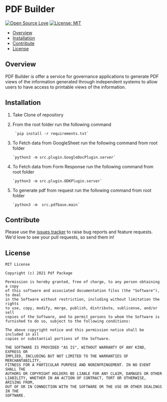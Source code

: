 
# PDF Builder

[![Open Source Love](https://camo.githubusercontent.com/d41b9884bd102b525c8fb9a8c3c8d3bbed2b67f0/68747470733a2f2f6261646765732e66726170736f66742e636f6d2f6f732f76312f6f70656e2d736f757263652e7376673f763d313033)](https://opensource.org/licenses/MIT)  [![License: MIT](https://camo.githubusercontent.com/3ccf4c50a1576b0dd30b286717451fa56b783512/68747470733a2f2f696d672e736869656c64732e696f2f62616467652f4c6963656e73652d4d49542d79656c6c6f772e737667)](https://opensource.org/licenses/MIT)  

-   [Overview](https://github.com/Samagra-Development/PDF-Package#overview)
-   [Installation](https://github.com/Samagra-Development/PDF-Package#installation)
-   [Contribute](https://github.com/Samagra-Development/PDF-Package#contribute)
-   [License](https://github.com/Samagra-Development/PDF-Package#license)

## [](https://github.com/Samagra-Development/PDF-Package#overview)Overview

PDF Builder is offer a service for governance applications to generate PDF views of the information generated through independent systems to allow users to have access to printable views of the information.

## [](https://github.com/Samagra-Development/PDF-Package#installation)Installation

 1. Take Clone of repository
 2. From the root folder run the following command
 
		 `pip install -r requirements.txt`
 3. To Fetch data from GoogleSheet run the following command from root folder
 
		`python3 -m src.plugin.GoogleDocPlugin.server`
 4. To Fetch data from Form Response run the following command from root folder
 
		`python3 -m src.plugin.ODKPlugin.server`
 5. To generate pdf from request run the following command from root folder
 
		`python3 -m  src.pdfbase.main`
		
 ## [](https://github.com/Samagra-Development/PDF-Package#contribute)Contribute

Please use the  [issues tracker](https://github.com/Samagra-Development/PDF-Package/issues)  to raise bug reports and feature requests. We'd love to see your pull requests, so send them in!
## [](https://github.com/Samagra-Development/PDF-Package#license)License

```
MIT License

Copyright (c) 2021 Pdf Package

Permission is hereby granted, free of charge, to any person obtaining a copy
of this software and associated documentation files (the "Software"), to deal
in the Software without restriction, including without limitation the rights
to use, copy, modify, merge, publish, distribute, sublicense, and/or sell
copies of the Software, and to permit persons to whom the Software is
furnished to do so, subject to the following conditions:

The above copyright notice and this permission notice shall be included in all
copies or substantial portions of the Software.

THE SOFTWARE IS PROVIDED "AS IS", WITHOUT WARRANTY OF ANY KIND, EXPRESS OR
IMPLIED, INCLUDING BUT NOT LIMITED TO THE WARRANTIES OF MERCHANTABILITY,
FITNESS FOR A PARTICULAR PURPOSE AND NONINFRINGEMENT. IN NO EVENT SHALL THE
AUTHORS OR COPYRIGHT HOLDERS BE LIABLE FOR ANY CLAIM, DAMAGES OR OTHER
LIABILITY, WHETHER IN AN ACTION OF CONTRACT, TORT OR OTHERWISE, ARISING FROM,
OUT OF OR IN CONNECTION WITH THE SOFTWARE OR THE USE OR OTHER DEALINGS IN THE
SOFTWARE.
```